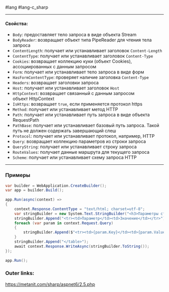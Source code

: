 #lang #lang-c_sharp 

---
#### **Свойства:**
- `Body`: предоставляет тело запроса в виде объекта Stream
- `BodyReader`: возвращает объект типа PipeReader для чтения тела запроса
- `ContentLength`: получает или устанавливает заголовок `Content-Length`
- `ContentType`: получает или устанавливает заголовок `Content-Type`
- `Cookies`: возвращает коллекцию куки (объект Cookies), ассоциированных с данным запросом
- `Form`: получает или устанавливает тело запроса в виде форм
- `HasFormContentType`: проверяет наличие заголовка `Content-Type`
- `Headers`: возвращает заголовки запроса
- `Host`: получает или устанавливает заголовок `Host`
- `HttpContext`: возвращает связанный с данным запросом объект HttpContext
- `IsHttps`: возвращает `true`, если применяется протокол https
- `Method`: получает или устанавливает метод HTTP
- `Path`: получает или устанавливает путь запроса в виде объекта RequestPath
- `PathBase`: получает или устанавливает базовый путь запроса. Такой путь не должен содержать завершающий слеш
- `Protocol`: получает или устанавливает протокол, например, HTTP
- `Query`: возвращает коллекцию параметров из строки запроса
- `QueryString`: получает или устанавливает строку запроса
- `RouteValues`: получает данные маршрута для текущего запроса
- `Scheme`: получает или устанавливает схему запроса HTTP

---

### Примеры
```csharp
var builder = WebApplication.CreateBuilder();
var app = builder.Build();
 
app.Run(async(context) => 
{
    context.Response.ContentType = "text/html; charset=utf-8";
    var stringBuilder = new System.Text.StringBuilder("<h3>Параметры строки запроса</h3><table>");
    stringBuilder.Append("<tr><td>Параметр</td><td>Значение</td></tr>");
    foreach (var param in context.Request.Query)
    {
        stringBuilder.Append($"<tr><td>{param.Key}</td><td>{param.Value}</td></tr>");
    }
    stringBuilder.Append("</table>");
    await context.Response.WriteAsync(stringBuilder.ToString());
});
 
app.Run();

```

### Outer links:
https://metanit.com/sharp/aspnet6/2.5.php